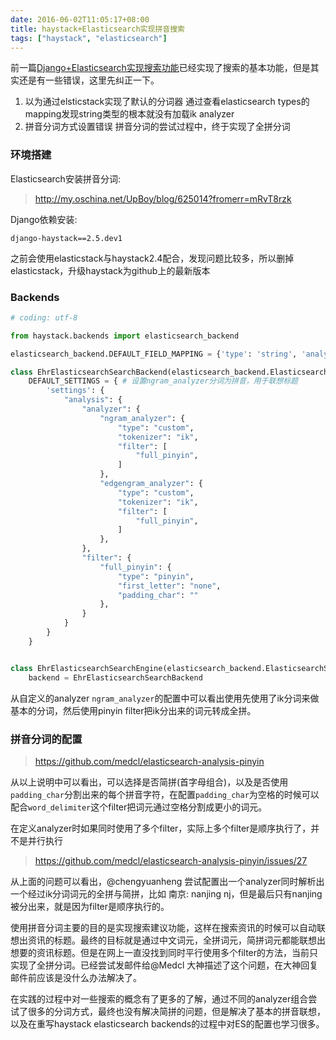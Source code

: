 ```yaml
---
date: 2016-06-02T11:05:17+08:00
title: haystack+Elasticsearch实现拼音搜索
tags: ["haystack", "elasticsearch"]
---
```


前一篇[Django+Elasticsearch实现搜索功能](https://zhu327.github.io/2016/05/30/djangoelasticsearch%E5%AE%9E%E7%8E%B0%E6%90%9C%E7%B4%A2%E5%8A%9F%E8%83%BD/)已经实现了搜索的基本功能，但是其实还是有一些错误，这里先纠正一下。

1. 以为通过elsticstack实现了默认的分词器
  通过查看elasticsearch types的mapping发现string类型的根本就没有加载ik analyzer
2. 拼音分词方式设置错误
  拼音分词的尝试过程中，终于实现了全拼分词

### 环境搭建

Elasticsearch安装拼音分词:

> <http://my.oschina.net/UpBoy/blog/625014?fromerr=mRvT8rzk>

Django依赖安装:

```
django-haystack==2.5.dev1
```

之前会使用elasticstack与haystack2.4配合，发现问题比较多，所以删掉elasticstack，升级haystack为github上的最新版本

<!--more-->

### Backends

```python
# coding: utf-8

from haystack.backends import elasticsearch_backend

elasticsearch_backend.DEFAULT_FIELD_MAPPING = {'type': 'string', 'analyzer': 'ik'} # 重写string类型的默认analyzer为ik分词

class EhrElasticsearchSearchBackend(elasticsearch_backend.ElasticsearchSearchBackend):
    DEFAULT_SETTINGS = { # 设置ngram_analyzer分词为拼音，用于联想标题
        'settings': {
            "analysis": {
                "analyzer": {
                    "ngram_analyzer": {
                        "type": "custom",
                        "tokenizer": "ik",
                        "filter": [
                            "full_pinyin",
                        ]
                    },
                    "edgengram_analyzer": {
                        "type": "custom",
                        "tokenizer": "ik",
                        "filter": [
                            "full_pinyin",
                        ]
                    },
                },
                "filter": {
                    "full_pinyin": {
                        "type": "pinyin",
                        "first_letter": "none",
                        "padding_char": ""
                    },
                }
            }
        }
    }


class EhrElasticsearchSearchEngine(elasticsearch_backend.ElasticsearchSearchEngine):
    backend = EhrElasticsearchSearchBackend
```

从自定义的analyzer `ngram_analyzer`的配置中可以看出使用先使用了ik分词来做基本的分词，然后使用pinyin filter把ik分出来的词元转成全拼。

### 拼音分词的配置

> <https://github.com/medcl/elasticsearch-analysis-pinyin>

从以上说明中可以看出，可以选择是否简拼(首字母组合)，以及是否使用`padding_char`分割出来的每个拼音字符，在配置`padding_char`为空格的时候可以配合`word_delimiter`这个filter把词元通过空格分割成更小的词元。

在定义analyzer时如果同时使用了多个filter，实际上多个filter是顺序执行了，并不是并行执行

> <https://github.com/medcl/elasticsearch-analysis-pinyin/issues/27>

从上面的问题可以看出，@chengyuanheng 尝试配置出一个analyzer同时解析出一个经过ik分词词元的全拼与简拼，比如 南京: nanjing nj，但是最后只有nanjing被分出来，就是因为filter是顺序执行的。

使用拼音分词主要的目的是实现搜索建议功能，这样在搜索资讯的时候可以自动联想出资讯的标题。最终的目标就是通过中文词元，全拼词元，简拼词元都能联想出想要的资讯标题。但是在网上一直没找到同时平行使用多个filter的方法，当前只实现了全拼分词。已经尝试发邮件给@Medcl 大神描述了这个问题，在大神回复邮件前应该是没什么办法解决了。

在实践的过程中对一些搜索的概念有了更多的了解，通过不同的analyzer组合尝试了很多的分词方式，最终也没有解决简拼的问题，但是解决了基本的拼音联想，以及在重写haystack elasticsearch backends的过程中对ES的配置也学习很多。

